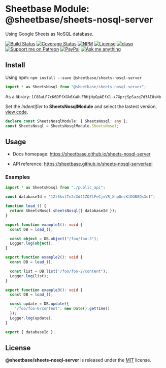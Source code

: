 # Sheetbase Module: @sheetbase/sheets-nosql-server

Using Google Sheets as NoSQL database.

<!-- <block:header> -->

[![Build Status](https://travis-ci.com/sheetbase/sheets-nosql-server.svg?branch=master)](https://travis-ci.com/sheetbase/sheets-nosql-server) [![Coverage Status](https://coveralls.io/repos/github/sheetbase/sheets-nosql-server/badge.svg?branch=master)](https://coveralls.io/github/sheetbase/sheets-nosql-server?branch=master) [![NPM](https://img.shields.io/npm/v/@sheetbase/sheets-nosql-server.svg)](https://www.npmjs.com/package/@sheetbase/sheets-nosql-server) [![License][license_badge]][license_url] [![clasp][clasp_badge]][clasp_url] [![Support me on Patreon][patreon_badge]][patreon_url] [![PayPal][paypal_donate_badge]][paypal_donate_url] [![Ask me anything][ask_me_badge]][ask_me_url]

<!-- </block:header> -->

## Install

Using npm: `npm install --save @sheetbase/sheets-nosql-server`

```ts
import * as SheetsNosql from "@sheetbase/sheets-nosql-server";
```

As a library: `1C88aLF7cK6DFfXGk6Xa8uFRHjHyGpAEfX1-x7XprjSpSazq7d3AI8sNb`

Set the _Indentifier_ to **SheetsNosqlModule** and select the lastest version, [view code](https://script.google.com/d/1C88aLF7cK6DFfXGk6Xa8uFRHjHyGpAEfX1-x7XprjSpSazq7d3AI8sNb/edit?usp=sharing).

```ts
declare const SheetsNosqlModule: { SheetsNosql: any };
const SheetsNosql = SheetsNosqlModule.SheetsNosql;
```

## Usage

- Docs homepage: https://sheetbase.github.io/sheets-nosql-server

- API reference: https://sheetbase.github.io/sheets-nosql-server/api

### Examples

```ts
import * as SheetsNosql from "./public_api";

const databaseId = "1Zz5kvlTn2cXd41ZQZlFeCjvVR_XhpUnzKlDGB8QsXoI";

function load_() {
  return SheetsNosql.sheetsNosql({ databaseId });
}

export function example1(): void {
  const DB = load_();

  const object = DB.object("/foo/foo-3");
  Logger.log(object);
}

export function example2(): void {
  const DB = load_();

  const list = DB.list("/foo/foo-2/content");
  Logger.log(list);
}

export function example3(): void {
  const DB = load_();

  const update = DB.update({
    "/foo/foo-6/content": new Date().getTime()
  });
  Logger.log(update);
}

export { databaseId };
```

## License

**@sheetbase/sheets-nosql-server** is released under the [MIT](https://github.com/sheetbase/sheets-nosql-server/blob/master/LICENSE) license.

<!-- <block:footer> -->

[license_badge]: https://img.shields.io/github/license/mashape/apistatus.svg
[license_url]: https://github.com/sheetbase/sheets-nosql-server/blob/master/LICENSE
[clasp_badge]: https://img.shields.io/badge/built%20with-clasp-4285f4.svg
[clasp_url]: https://github.com/google/clasp
[patreon_badge]: https://lamnhan.github.io/assets/images/badges/patreon.svg
[patreon_url]: https://www.patreon.com/lamnhan
[paypal_donate_badge]: https://lamnhan.github.io/assets/images/badges/paypal_donate.svg
[paypal_donate_url]: https://www.paypal.me/lamnhan
[ask_me_badge]: https://img.shields.io/badge/ask/me-anything-1abc9c.svg
[ask_me_url]: https://m.me/sheetbase

<!-- </block:footer> -->
